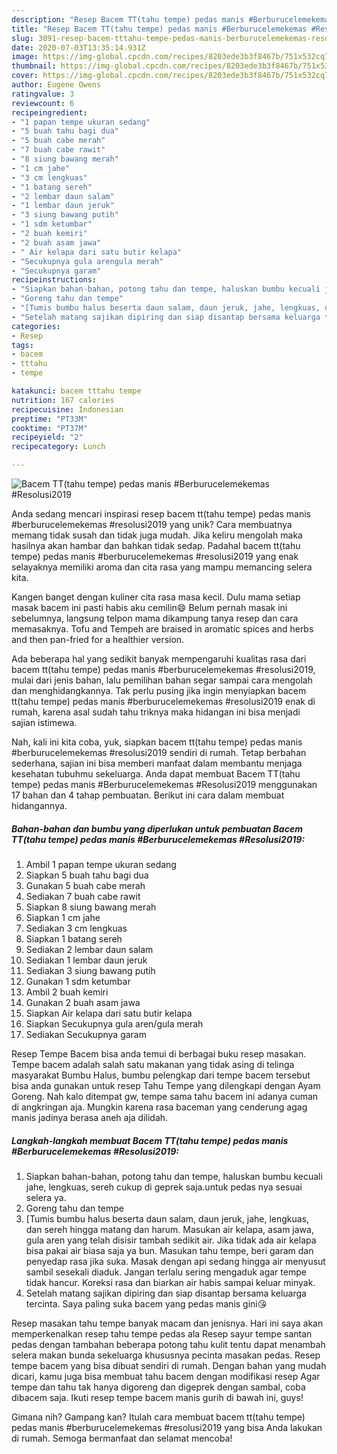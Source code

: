 ```yaml
---
description: "Resep Bacem TT(tahu tempe) pedas manis #Berburucelemekemas #Resolusi2019 yang Menggugah Selera"
title: "Resep Bacem TT(tahu tempe) pedas manis #Berburucelemekemas #Resolusi2019 yang Menggugah Selera"
slug: 3091-resep-bacem-tttahu-tempe-pedas-manis-berburucelemekemas-resolusi2019-yang-menggugah-selera
date: 2020-07-03T13:35:14.931Z
image: https://img-global.cpcdn.com/recipes/8203ede3b3f8467b/751x532cq70/bacem-tttahu-tempe-pedas-manis-berburucelemekemas-resolusi2019-foto-resep-utama.jpg
thumbnail: https://img-global.cpcdn.com/recipes/8203ede3b3f8467b/751x532cq70/bacem-tttahu-tempe-pedas-manis-berburucelemekemas-resolusi2019-foto-resep-utama.jpg
cover: https://img-global.cpcdn.com/recipes/8203ede3b3f8467b/751x532cq70/bacem-tttahu-tempe-pedas-manis-berburucelemekemas-resolusi2019-foto-resep-utama.jpg
author: Eugene Owens
ratingvalue: 3
reviewcount: 6
recipeingredient:
- "1 papan tempe ukuran sedang"
- "5 buah tahu bagi dua"
- "5 buah cabe merah"
- "7 buah cabe rawit"
- "8 siung bawang merah"
- "1 cm jahe"
- "3 cm lengkuas"
- "1 batang sereh"
- "2 lembar daun salam"
- "1 lembar daun jeruk"
- "3 siung bawang putih"
- "1 sdm ketumbar"
- "2 buah kemiri"
- "2 buah asam jawa"
- " Air kelapa dari satu butir kelapa"
- "Secukupnya gula arengula merah"
- "Secukupnya garam"
recipeinstructions:
- "Siapkan bahan-bahan, potong tahu dan tempe, haluskan bumbu kecuali jahe, lengkuas, sereh cukup di geprek saja.untuk pedas nya sesuai selera ya."
- "Goreng tahu dan tempe"
- "[Tumis bumbu halus beserta daun salam, daun jeruk, jahe, lengkuas, dan sereh hingga matang dan harum. Masukan air kelapa, asam jawa, gula aren yang telah disisir tambah sedikit air. Jika tidak ada air kelapa bisa pakai air biasa saja ya bun. Masukan tahu tempe, beri garam dan penyedap rasa jika suka. Masak dengan api sedang hingga air menyusut sambil sesekali diaduk. Jangan terlalu sering mengaduk agar tempe tidak hancur. Koreksi rasa dan biarkan air habis sampai keluar minyak."
- "Setelah matang sajikan dipiring dan siap disantap bersama keluarga tercinta. Saya paling suka bacem yang pedas manis gini😘"
categories:
- Resep
tags:
- bacem
- tttahu
- tempe

katakunci: bacem tttahu tempe 
nutrition: 167 calories
recipecuisine: Indonesian
preptime: "PT33M"
cooktime: "PT37M"
recipeyield: "2"
recipecategory: Lunch

---
```



![Bacem TT(tahu tempe) pedas manis #Berburucelemekemas #Resolusi2019](https://img-global.cpcdn.com/recipes/8203ede3b3f8467b/751x532cq70/bacem-tttahu-tempe-pedas-manis-berburucelemekemas-resolusi2019-foto-resep-utama.jpg)

Anda sedang mencari inspirasi resep bacem tt(tahu tempe) pedas manis #berburucelemekemas #resolusi2019 yang unik? Cara membuatnya memang tidak susah dan tidak juga mudah. Jika keliru mengolah maka hasilnya akan hambar dan bahkan tidak sedap. Padahal bacem tt(tahu tempe) pedas manis #berburucelemekemas #resolusi2019 yang enak selayaknya memiliki aroma dan cita rasa yang mampu memancing selera kita.

Kangen banget dengan kuliner cita rasa masa kecil. Dulu mama setiap masak bacem ini pasti habis aku cemilin😄 Belum pernah masak ini sebelumnya, langsung telpon mama dikampung tanya resep dan cara memasaknya. Tofu and Tempeh are braised in aromatic spices and herbs and then pan-fried for a healthier version.

Ada beberapa hal yang sedikit banyak mempengaruhi kualitas rasa dari bacem tt(tahu tempe) pedas manis #berburucelemekemas #resolusi2019, mulai dari jenis bahan, lalu pemilihan bahan segar sampai cara mengolah dan menghidangkannya. Tak perlu pusing jika ingin menyiapkan bacem tt(tahu tempe) pedas manis #berburucelemekemas #resolusi2019 enak di rumah, karena asal sudah tahu triknya maka hidangan ini bisa menjadi sajian istimewa.


Nah, kali ini kita coba, yuk, siapkan bacem tt(tahu tempe) pedas manis #berburucelemekemas #resolusi2019 sendiri di rumah. Tetap berbahan sederhana, sajian ini bisa memberi manfaat dalam membantu menjaga kesehatan tubuhmu sekeluarga. Anda dapat membuat Bacem TT(tahu tempe) pedas manis #Berburucelemekemas #Resolusi2019 menggunakan 17 bahan dan 4 tahap pembuatan. Berikut ini cara dalam membuat hidangannya.

<!--inarticleads1-->

##### Bahan-bahan dan bumbu yang diperlukan untuk pembuatan Bacem TT(tahu tempe) pedas manis #Berburucelemekemas #Resolusi2019:

1. Ambil 1 papan tempe ukuran sedang
1. Siapkan 5 buah tahu bagi dua
1. Gunakan 5 buah cabe merah
1. Sediakan 7 buah cabe rawit
1. Siapkan 8 siung bawang merah
1. Siapkan 1 cm jahe
1. Sediakan 3 cm lengkuas
1. Siapkan 1 batang sereh
1. Sediakan 2 lembar daun salam
1. Sediakan 1 lembar daun jeruk
1. Sediakan 3 siung bawang putih
1. Gunakan 1 sdm ketumbar
1. Ambil 2 buah kemiri
1. Gunakan 2 buah asam jawa
1. Siapkan  Air kelapa dari satu butir kelapa
1. Siapkan Secukupnya gula aren/gula merah
1. Sediakan Secukupnya garam


Resep Tempe Bacem bisa anda temui di berbagai buku resep masakan. Tempe bacem adalah salah satu makanan yang tidak asing di telinga masyarakat Bumbu Halus, bumbu pelengkap dari tempe bacem tersebut bisa anda gunakan untuk resep Tahu Tempe yang dilengkapi dengan Ayam Goreng. Nah kalo ditempat gw, tempe sama tahu bacem ini adanya cuman di angkringan aja. Mungkin karena rasa baceman yang cenderung agag manis jadinya berasa aneh aja dilidah. 

<!--inarticleads2-->

##### Langkah-langkah membuat Bacem TT(tahu tempe) pedas manis #Berburucelemekemas #Resolusi2019:

1. Siapkan bahan-bahan, potong tahu dan tempe, haluskan bumbu kecuali jahe, lengkuas, sereh cukup di geprek saja.untuk pedas nya sesuai selera ya.
1. Goreng tahu dan tempe
1. [Tumis bumbu halus beserta daun salam, daun jeruk, jahe, lengkuas, dan sereh hingga matang dan harum. Masukan air kelapa, asam jawa, gula aren yang telah disisir tambah sedikit air. Jika tidak ada air kelapa bisa pakai air biasa saja ya bun. Masukan tahu tempe, beri garam dan penyedap rasa jika suka. Masak dengan api sedang hingga air menyusut sambil sesekali diaduk. Jangan terlalu sering mengaduk agar tempe tidak hancur. Koreksi rasa dan biarkan air habis sampai keluar minyak.
1. Setelah matang sajikan dipiring dan siap disantap bersama keluarga tercinta. Saya paling suka bacem yang pedas manis gini😘


Resep masakan tahu tempe banyak macam dan jenisnya. Hari ini saya akan memperkenalkan resep tahu tempe pedas ala Resep sayur tempe santan pedas dengan tambahan beberapa potong tahu kulit tentu dapat menambah selera makan bunda sekeluarga khususnya pecinta masakan pedas. Resep tempe bacem yang bisa dibuat sendiri di rumah. Dengan bahan yang mudah dicari, kamu juga bisa membuat tahu bacem dengan modifikasi resep Agar tempe dan tahu tak hanya digoreng dan digeprek dengan sambal, coba dibacem saja. Ikuti resep tempe bacem manis gurih di bawah ini, guys! 

Gimana nih? Gampang kan? Itulah cara membuat bacem tt(tahu tempe) pedas manis #berburucelemekemas #resolusi2019 yang bisa Anda lakukan di rumah. Semoga bermanfaat dan selamat mencoba!
